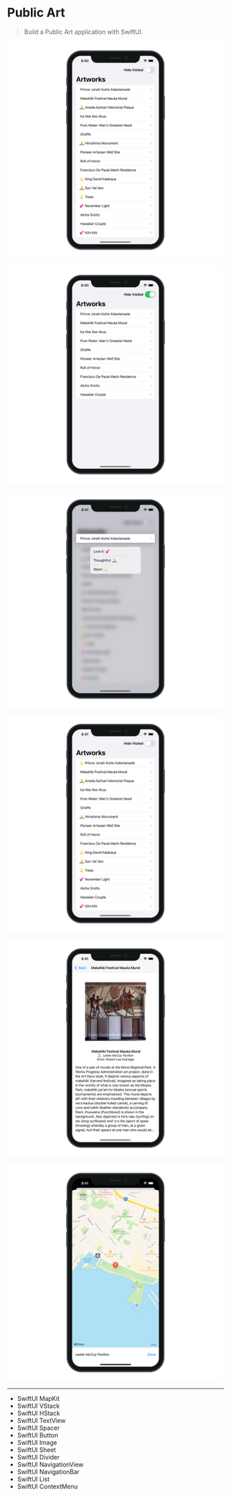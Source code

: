 # Public Art

> Build a Public Art application with SwiftUI.

![Public Art 1](./PublicArt_1.png "Public Art 1")

![Public Art 2](./PublicArt_2.png "Public Art 2")

![Public Art 3](./PublicArt_3.png "Public Art 3")

![Public Art 4](./PublicArt_4.png "Public Art 4")

![Public Art 5](./PublicArt_5.png "Public Art 5")

![Public Art 6](./PublicArt_6.png "Public Art 6")

---

- SwiftUI MapKit
- SwiftUI VStack
- SwiftUI HStack
- SwiftUI TextView
- SwiftUI Spacer
- SwiftUI Button
- SwiftUI Image
- SwiftUI Sheet
- SwiftUI Divider
- SwiftUI NavigationView
- SwiftUI NavigationBar
- SwiftUI List
- SwiftUI ContextMenu
